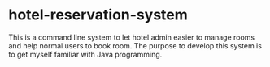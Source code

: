 # hotel-reservation-system
This is a command line system to let hotel admin easier to manage rooms and help normal users to book room. The purpose to develop this system is to get myself familiar with Java programming.
